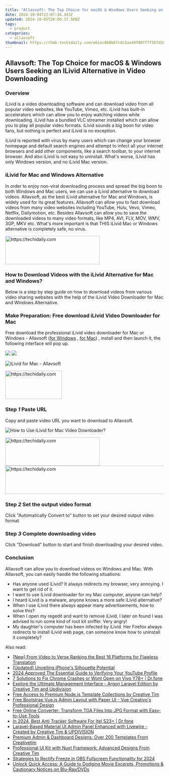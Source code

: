 ```yaml
---
title: "Allavsoft: The Top Choice for macOS & Windows Users Seeking an ILivid Alternative in Video Downloading"
date: 2024-10-04T22:07:34.343Z
updated: 2024-10-05T20:00:37.580Z
tags:
  - product
categories:
  - allavsoft
thumbnail: https://thmb.techidaily.com/e61ec8b8b6fcdc5ae49f80ff7f35fd26c15f5f9f26e0670f639723e26a96ce2a.jpeg
---
```


## Allavsoft: The Top Choice for macOS & Windows Users Seeking an ILivid Alternative in Video Downloading

### Overview

iLivid is a video downloading software and can download video from all popular video websites, like YouTube, Vimeo, etc. iLivid has built-in accelerators which can allow you to enjoy watching videos while downloading. iLivid has a bundled VLC streamer installed which can allow you to play all popular video formats. iLivid sounds a big boon for video fans, but nothing is perfect and iLivid is no exception.

iLivid is reported with virus by many users which can change your browser homepage and default search engines and attempt to infect all your internet browsers and add other components, like a search toolbar, to your internet browser. And also iLivid is not easy to uninstall. What's worse, iLivid has only Windows version, and no iLivid Mac version.

### iLivid for Mac and Windows Alternative

In order to enjoy non-viral downloading process and spread the big boon to both Windows and Mac users, we can use a iLivid alternative to download videos. Allavsoft, as the best iLivid alternative for Mac and Windows, is widely used for its great features. Allavsoft can allow you to fast download videos from many video websites including YouTube, Hulu, Vevo, Vimeo, Netflix, Dailymotion, etc. Besides Allavsoft can allow you to save the downloaded videos to many video formats, like MP4, AVI, FLV, MOV, WMV, 3GP, MKV etc. What's more important is that THIS iLivid Mac or Windows alternative is completely safe, no virus.

<!-- affiliate ads begin -->
<a href="https://aligracehair.sjv.io/c/5597632/1997643/19272" target="_top" id="1997643">
  <img src="//a.impactradius-go.com/display-ad/19272-1997643" border="0" alt="https://techidaily.com" width="300" height="90"/>
</a>
<img height="0" width="0" src="https://aligracehair.sjv.io/i/5597632/1997643/19272" style="position:absolute;visibility:hidden;" border="0" />
<!-- affiliate ads end -->

### How to Download Videos with the iLivid Alternative for Mac and Windows?

Below is a step by step guide on how to download videos from various video sharing websites with the help of the iLivid Video Downloader for Mac and Windows Alternative.

### Make Preparation: Free download iLivid Video Downloader for Mac

Free download the professional iLivid video downloader for Mac or Windows - Allavsoft ([for Windows](https://tools.techidaily.com/allavsoft/products/) , [for Mac](https://tools.techidaily.com/allavsoft/products/)) , install and then launch it, the following interface will pop up.

[![](https://www.allavsoft.com/how-to/../images/how-to/free-download-win.jpg)](https://tools.techidaily.com/allavsoft/products/) [![](https://www.allavsoft.com/how-to/../images/how-to/free-download-mac.jpg)](https://tools.techidaily.com/allavsoft/products/)

![iLivid for Mac - Allavsoft](https://www.allavsoft.com/how-to/../images/allavsoft-mac/screen-shot-600.jpg)

<!-- affiliate ads begin -->
<a href="https://aligracehair.sjv.io/c/5597632/2135367/19272" target="_top" id="2135367">
  <img src="//a.impactradius-go.com/display-ad/19272-2135367" border="0" alt="https://techidaily.com" width="180" height="90"/>
</a>
<img height="0" width="0" src="https://aligracehair.sjv.io/i/5597632/2135367/19272" style="position:absolute;visibility:hidden;" border="0" />
<!-- affiliate ads end -->

### Step _1_ Paste URL

Copy and paste video URL you want to download to Allavsoft.

![How to Use iLivid for Mac Video Downloader?](https://www.allavsoft.com/how-to/../images/how-to/ilivid-for-mac-windows-alternative-video-downloader/how-to-use-ilivid-for-mac.jpg)

<!-- affiliate ads begin -->
<a href="https://aligracehair.sjv.io/c/5597632/1884017/19272" target="_top" id="1884017">
  <img src="//a.impactradius-go.com/display-ad/19272-1884017" border="0" alt="https://techidaily.com" width="300" height="90"/>
</a>
<img height="0" width="0" src="https://aligracehair.sjv.io/i/5597632/1884017/19272" style="position:absolute;visibility:hidden;" border="0" />
<!-- affiliate ads end -->

<!-- affiliate ads begin -->
<a href="https://appsumo.8odi.net/c/5597632/2049388/7443" target="_top" id="2049388">
  <img src="//a.impactradius-go.com/display-ad/7443-2049388" border="0" alt="https://techidaily.com" width="728" height="90"/>
</a>
<img height="0" width="0" src="https://appsumo.8odi.net/i/5597632/2049388/7443" style="position:absolute;visibility:hidden;" border="0" />
<!-- affiliate ads end -->

### Step _2_ Set the output video format

Click "Automatically Convert to" button to set your desired output video format

### Step _3_ Complete downloading video

Click "Download" button to start and finish downloading your desired video.

### Conclusion

Allavsoft can allow you to download videos on Windows and Mac. With Allavsoft, you can easily handle the following situations:

* Has anyone used iLivid? It always redirects my browser, very annoying. I want to get rid of it.
* I want to use iLivid downloader for my Mac computer, anyone can help?
* I heard iLivid is a malware, anyone knows a more safe iLivid alternative?
* When I use iLivid there always appear many advertisements, how to solve this?
* When I open my regedit and want to remove iLivid, I later on found I was advised to run some kind of root kit sniffer. Very angry!
* My daughter's computer has been infected by iLivid. Her Firefox always redirects to install iLivid web page, can someone know how to uninstall it completely?

<ins class="adsbygoogle"
     style="display:block"
     data-ad-format="autorelaxed"
     data-ad-client="ca-pub-7571918770474297"
     data-ad-slot="1223367746"></ins>

<ins class="adsbygoogle"
     style="display:block"
     data-ad-client="ca-pub-7571918770474297"
     data-ad-slot="8358498916"
     data-ad-format="auto"
     data-full-width-responsive="true"></ins>

<span class="atpl-alsoreadstyle">Also read:</span>
<div><ul>
<li><a href="https://fox-info.techidaily.com/new-from-video-to-verse-ranking-the-best-16-platforms-for-flawless-translation/"><u>[New] From Video to Verse Ranking the Best 16 Platforms for Flawless Translation</u></a></li>
<li><a href="https://some-skills.techidaily.com/updated-unveiling-iphones-silhouette-potential/"><u>[Updated] Unveiling iPhone's Silhouette Potential</u></a></li>
<li><a href="https://youtube-stream.techidaily.com/2024-approved-the-essential-guide-to-verifying-your-youtube-profile/"><u>2024 Approved The Essential Guide to Verifying Your YouTube Profile</u></a></li>
<li><a href="https://howto.techidaily.com/7-solutions-to-fix-chrome-crashes-or-wont-open-on-vivo-y78plus-drfone-by-drfone-fix-android-problems-fix-android-problems/"><u>7 Solutions to Fix Chrome Crashes or Wont Open on Vivo Y78+ | Dr.fone</u></a></li>
<li><a href="https://win-net.techidaily.com/explore-the-ultimate-management-interface-argon-laravel-edition-by-creative-tim-and-updivision/"><u>Explore the Ultimate Management Interface - Argon Laravel Edition by Creative Tim and Updivision</u></a></li>
<li><a href="https://win-net.techidaily.com/free-access-to-premium-nodejs-template-collections-by-creative-tim/"><u>Free Access to Premium Node.js Template Collections by Creative Tim</u></a></li>
<li><a href="https://win-net.techidaily.com/free-bootstrap-vuejs-admin-layout-with-paper-ui-vue-creativos-professional-design/"><u>Free Bootstrap Vue.js Admin Layout with Paper UI - Vue Creativo's Professional Design</u></a></li>
<li><a href="https://some-knowledge.techidaily.com/free-online-converter-transform-tga-files-into-jpg-format-with-easy-to-use-tools/"><u>Free Online Converter: Transform TGA Files Into JPG Format with Easy-to-Use Tools</u></a></li>
<li><a href="https://android-location-track.techidaily.com/in-2024-best-anti-tracker-software-for-itel-s23plus-drfone-by-drfone-virtual-android/"><u>In 2024, Best Anti Tracker Software For Itel S23+ | Dr.fone</u></a></li>
<li><a href="https://win-net.techidaily.com/laravel-based-material-ui-admin-panel-enhanced-with-livewire-created-by-creative-tim-and-updivision/"><u>Laravel-Based Material UI Admin Panel Enhanced with Livewire - Created by Creative Tim & UPDIVISION</u></a></li>
<li><a href="https://win-net.techidaily.com/premium-admin-and-dashboard-designs-over-200-templates-from-creativetim/"><u>Premium Admin & Dashboard Designs: Over 200 Templates From Creativetim</u></a></li>
<li><a href="https://win-net.techidaily.com/professional-ui-kit-with-nuxt-framework-advanced-designs-from-creative-tim/"><u>Professional UI Kit with Nuxt Framework: Advanced Designs From Creative Tim</u></a></li>
<li><a href="https://video-screen-grab.techidaily.com/strategies-to-rectify-freeze-in-obs-fullscreen-functionality-for-2024/"><u>Strategies to Rectify Freeze in OBS Fullscreen Functionality for 2024</u></a></li>
<li><a href="https://win-howtos.techidaily.com/unlock-quick-access-a-guide-to-dodging-movie-excerpts-promotions-and-cautionary-notices-on-blu-raydvds/"><u>Unlock Quick Access: A Guide to Dodging Movie Excerpts, Promotions & Cautionary Notices on Blu-Ray/DVDs</u></a></li>
</ul></div>

